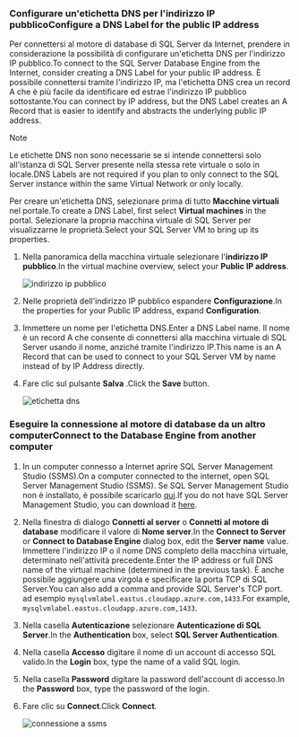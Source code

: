 ### <a name="configure-a-dns-label-for-the-public-ip-address"></a><span data-ttu-id="7c652-101">Configurare un'etichetta DNS per l'indirizzo IP pubblico</span><span class="sxs-lookup"><span data-stu-id="7c652-101">Configure a DNS Label for the public IP address</span></span>

<span data-ttu-id="7c652-102">Per connettersi al motore di database di SQL Server da Internet, prendere in considerazione la possibilità di configurare un'etichetta DNS per l'indirizzo IP pubblico.</span><span class="sxs-lookup"><span data-stu-id="7c652-102">To connect to the SQL Server Database Engine from the Internet, consider creating a DNS Label for your public IP address.</span></span> <span data-ttu-id="7c652-103">È possibile connettersi tramite l'indirizzo IP, ma l'etichetta DNS crea un record A che è più facile da identificare ed estrae l'indirizzo IP pubblico sottostante.</span><span class="sxs-lookup"><span data-stu-id="7c652-103">You can connect by IP address, but the DNS Label creates an A Record that is easier to identify and abstracts the underlying public IP address.</span></span>

> [!NOTE]
> <span data-ttu-id="7c652-104">Le etichette DNS non sono necessarie se si intende connettersi solo all'istanza di SQL Server presente nella stessa rete virtuale o solo in locale.</span><span class="sxs-lookup"><span data-stu-id="7c652-104">DNS Labels are not required if you plan to only connect to the SQL Server instance within the same Virtual Network or only locally.</span></span>

<span data-ttu-id="7c652-105">Per creare un'etichetta DNS, selezionare prima di tutto **Macchine virtuali** nel portale.</span><span class="sxs-lookup"><span data-stu-id="7c652-105">To create a DNS Label, first select **Virtual machines** in the portal.</span></span> <span data-ttu-id="7c652-106">Selezionare la propria macchina virtuale di SQL Server per visualizzarne le proprietà.</span><span class="sxs-lookup"><span data-stu-id="7c652-106">Select your SQL Server VM to bring up its properties.</span></span>

1. <span data-ttu-id="7c652-107">Nella panoramica della macchina virtuale selezionare l'**indirizzo IP pubblico**.</span><span class="sxs-lookup"><span data-stu-id="7c652-107">In the virtual machine overview, select your **Public IP address**.</span></span>

    ![indirizzo ip pubblico](./media/virtual-machines-sql-server-connection-steps/rm-public-ip-address.png)

1. <span data-ttu-id="7c652-109">Nelle proprietà dell'indirizzo IP pubblico espandere **Configurazione**.</span><span class="sxs-lookup"><span data-stu-id="7c652-109">In the properties for your Public IP address, expand **Configuration**.</span></span>

1. <span data-ttu-id="7c652-110">Immettere un nome per l'etichetta DNS.</span><span class="sxs-lookup"><span data-stu-id="7c652-110">Enter a DNS Label name.</span></span> <span data-ttu-id="7c652-111">Il nome è un record A che consente di connettersi alla macchina virtuale di SQL Server usando il nome, anziché tramite l'indirizzo IP.</span><span class="sxs-lookup"><span data-stu-id="7c652-111">This name is an A Record that can be used to connect to your SQL Server VM by name instead of by IP Address directly.</span></span>

1. <span data-ttu-id="7c652-112">Fare clic sul pulsante **Salva** .</span><span class="sxs-lookup"><span data-stu-id="7c652-112">Click the **Save** button.</span></span>

    ![etichetta dns](./media/virtual-machines-sql-server-connection-steps/rm-dns-label.png)

### <a name="connect-to-the-database-engine-from-another-computer"></a><span data-ttu-id="7c652-114">Eseguire la connessione al motore di database da un altro computer</span><span class="sxs-lookup"><span data-stu-id="7c652-114">Connect to the Database Engine from another computer</span></span>

1. <span data-ttu-id="7c652-115">In un computer connesso a Internet aprire SQL Server Management Studio (SSMS).</span><span class="sxs-lookup"><span data-stu-id="7c652-115">On a computer connected to the internet, open SQL Server Management Studio (SSMS).</span></span> <span data-ttu-id="7c652-116">Se SQL Server Management Studio non è installato, è possibile scaricarlo [qui](https://docs.microsoft.com/sql/ssms/download-sql-server-management-studio-ssms).</span><span class="sxs-lookup"><span data-stu-id="7c652-116">If you do not have SQL Server Management Studio, you can download it [here](https://docs.microsoft.com/sql/ssms/download-sql-server-management-studio-ssms).</span></span>

1. <span data-ttu-id="7c652-117">Nella finestra di dialogo **Connetti al server** o **Connetti al motore di database** modificare il valore di **Nome server**.</span><span class="sxs-lookup"><span data-stu-id="7c652-117">In the **Connect to Server** or **Connect to Database Engine** dialog box, edit the **Server name** value.</span></span> <span data-ttu-id="7c652-118">Immettere l'indirizzo IP o il nome DNS completo della macchina virtuale, determinato nell'attività precedente.</span><span class="sxs-lookup"><span data-stu-id="7c652-118">Enter the IP address or full DNS name of the virtual machine (determined in the previous task).</span></span> <span data-ttu-id="7c652-119">È anche possibile aggiungere una virgola e specificare la porta TCP di SQL Server.</span><span class="sxs-lookup"><span data-stu-id="7c652-119">You can also add a comma and provide SQL Server's TCP port.</span></span> <span data-ttu-id="7c652-120">ad esempio `mysqlvmlabel.eastus.cloudapp.azure.com,1433`.</span><span class="sxs-lookup"><span data-stu-id="7c652-120">For example, `mysqlvmlabel.eastus.cloudapp.azure.com,1433`.</span></span>

1. <span data-ttu-id="7c652-121">Nella casella **Autenticazione** selezionare **Autenticazione di SQL Server**.</span><span class="sxs-lookup"><span data-stu-id="7c652-121">In the **Authentication** box, select **SQL Server Authentication**.</span></span>

1. <span data-ttu-id="7c652-122">Nella casella **Accesso** digitare il nome di un account di accesso SQL valido.</span><span class="sxs-lookup"><span data-stu-id="7c652-122">In the **Login** box, type the name of a valid SQL login.</span></span>

1. <span data-ttu-id="7c652-123">Nella casella **Password** digitare la password dell'account di accesso.</span><span class="sxs-lookup"><span data-stu-id="7c652-123">In the **Password** box, type the password of the login.</span></span>

1. <span data-ttu-id="7c652-124">Fare clic su **Connect**.</span><span class="sxs-lookup"><span data-stu-id="7c652-124">Click **Connect**.</span></span>

    ![connessione a ssms](./media/virtual-machines-sql-server-connection-steps/rm-ssms-connect.png)